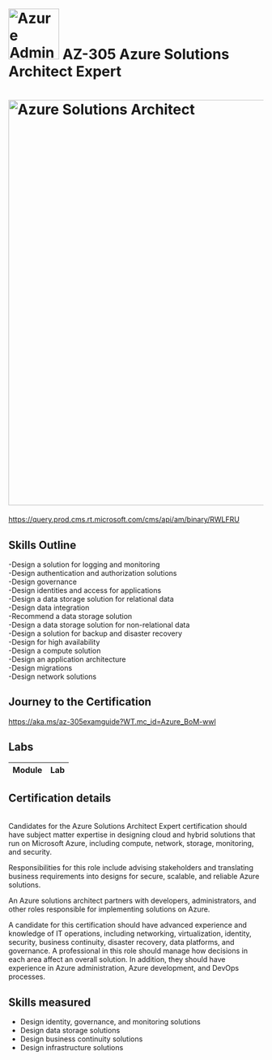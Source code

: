 # <img src="https://learn.microsoft.com/en-us/media/learn/certification/badges/microsoft-certified-expert-badge.svg" alt="Azure Administrator Badge" width="100" height="100"> AZ-305 Azure Solutions Architect Expert  

# <img src="https://github.com/bordera-randy/Azure-AZ-305/blob/main/img/2023-02-15%2006_59_59-Azure%20Training%20%2B%20Certification%20Guide%20and%209%20more%20pages%20-%20Work%202%20-%20Microsoft%E2%80%8B%20Edge.jpg" alt="Azure Solutions Architect" width="1000" height="800">  
https://query.prod.cms.rt.microsoft.com/cms/api/am/binary/RWLFRU  

## Skills Outline  
-Design a solution for logging and monitoring  
-Design authentication and authorization solutions  
-Design governance  
-Design identities and access for applications  
-Design a data storage solution for relational data  
-Design data integration  
-Recommend a data storage solution  
-Design a data storage solution for non-relational data  
-Design a solution for backup and disaster recovery  
-Design for high availability  
-Design a compute solution  
-Design an application architecture  
-Design migrations  
-Design network solutions  

## Journey to the Certification  
https://aka.ms/az-305examguide?WT.mc_id=Azure_BoM-wwl

## Labs
| Module	| Lab |
| ------------- | ------------- |



## Certification details
<br>
Candidates for the Azure Solutions Architect Expert certification should have subject matter expertise in designing cloud and hybrid solutions that run on Microsoft Azure, including compute, network, storage, monitoring, and security.

Responsibilities for this role include advising stakeholders and translating business requirements into designs for secure, scalable, and reliable Azure solutions.

An Azure solutions architect partners with developers, administrators, and other roles responsible for implementing solutions on Azure.

A candidate for this certification should have advanced experience and knowledge of IT operations, including networking, virtualization, identity, security, business continuity, disaster recovery, data platforms, and governance. A professional in this role should manage how decisions in each area affect an overall solution. In addition, they should have experience in Azure administration, Azure development, and DevOps processes.
<br>

## Skills measured
- Design identity, governance, and monitoring solutions
- Design data storage solutions
- Design business continuity solutions
- Design infrastructure solutions
